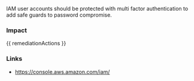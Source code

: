 
IAM user accounts should be protected with multi factor authentication to add safe guards to password compromise.


### Impact
<!-- Add Impact here -->

<!-- DO NOT CHANGE -->
{{ remediationActions }}

### Links
- https://console.aws.amazon.com/iam/



